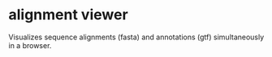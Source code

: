 # alignment viewer
Visualizes sequence alignments (fasta) and annotations (gtf) simultaneously in a browser.
